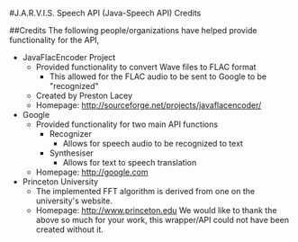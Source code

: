 #J.A.R.V.I.S. Speech API (Java-Speech API) Credits

##Credits
The following people/organizations have helped provide functionality for the API,

* JavaFlacEncoder Project
    * Provided functionality to convert Wave files to FLAC format
        * This allowed for the FLAC audio to be sent to Google to be "recognized"
    * Created by Preston Lacey
    * Homepage: http://sourceforge.net/projects/javaflacencoder/
* Google
    * Provided functionality for two main API functions
        * Recognizer
            * Allows for speech audio to be recognized to text
        * Synthesiser
            * Allows for text to speech translation
    * Homepage: http://google.com
* Princeton University
	* The implemented FFT algorithm is derived from one on the university's website.
	* Homepage: http://www.princeton.edu
We would like to thank the above so much for your work, this wrapper/API could not have been
created without it.